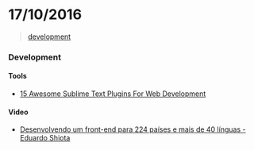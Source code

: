 # 17/10/2016

> [development](#development)


### Development

#### Tools
- [15 Awesome Sublime Text Plugins For Web Development](http://tutorialzine.com/2016/10/15-awesome-sublime-text-plugins-for-web-development/)

#### Video
- [Desenvolvendo um front-end para 224 países e mais de 40 línguas - Eduardo Shiota](https://www.youtube.com/watch?v=MVkRJgPxLjM)